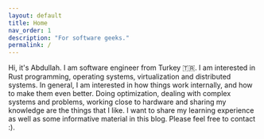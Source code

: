 ```yaml
---
layout: default
title: Home
nav_order: 1
description: "For software geeks."
permalink: /
---
```


Hi, it's Abdullah. I am software engineer from Turkey :tr:. I am interested in Rust programming, operating systems, virtualization and distributed systems. In general, I am interested in how things work internally, and how to make them even better. Doing optimization, dealing with complex systems and problems, working close to hardware and sharing my knowledge are the things that I like. I want to share my learning experience as well as some informative material in this blog. Please feel free to contact :).
